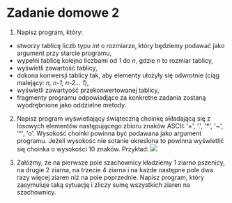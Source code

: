 # Zadanie domowe 2

1. Napisz program, który:
 - stworzy tablicę liczb typu *int* o rozmiarze, który będziemy podawać jako argument przy starcie programu,
 - wypełni tablicę kolejno liczbami od *1* do *n*, gdzie *n* to rozmiar tablicy,
 - wyświetli zawartość tablicy,
 - dokona konwersji tablicy tak, aby elementy ułożyły się odwrotnie (ciąg malejący: *n, n-1, n-2... 1*),
 - wyświetli zawartyość przekonwertowanej tablicy,
 - fragmenty programu odpowiadjące za konkretne zadania zostaną wyodrębnione jako oddzielne metody.
 
2. Napisz program wyświetlający świąteczną choinkę składającą się z losowych elementów następującego zbioru znaków ASCII: '+', '.', '*', '~', '^', 'o'. Wysokość choinki powinna być podawana jako argument programu. Jeżeli wysokośc nie sotanie okreslona to powinna wyświetlić się choinka o wysokości 10 znaków.
Przykład:
![](https://community.wolfram.com/c/portal/getImageAttachment?filename=qwecewfret435646yt5hgrw43.png&userId=11733)

3. Załóżmy, że na pierwsze pole szachownicy kładziemy 1 ziarno pszenicy, na drugie 2 ziarna, na trzecie 4 ziarna i na każde następne pole dwa razy więcej ziaren niż na pole poprzednie. Napisz program, który zasymuluje taką sytuację i zliczy sumę wszystkich ziaren na szachownicy.

